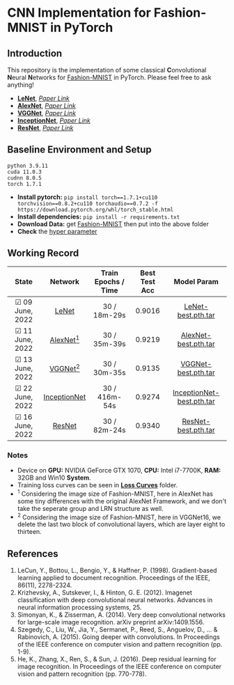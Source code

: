 # CNN Implementation for Fashion-MNIST in PyTorch

## Introduction  
This repository is the implementation of some classical **C**onvolutional **N**eural **N**etworks for [Fashion-MNIST](https://github.com/zalandoresearch/fashion-mnist) in PyTorch.
Please feel free to ask anything!
- [**LeNet**](model/LeNet.py), [*Paper Link*](https://ieeexplore.ieee.org/document/726791)
- [**AlexNet**](model/AlexNet.py), [*Paper Link*](http://www.cs.toronto.edu/~fritz/absps/imagenet.pdf)
- [**VGGNet**](model/VGGNet.py), [*Paper Link*](https://arxiv.org/abs/1409.1556)
- [**InceptionNet**](model/InceptionNet.py), [*Paper Link*](https://www.cv-foundation.org/openaccess/content_cvpr_2015/html/Szegedy_Going_Deeper_With_2015_CVPR_paper.html)
- [**ResNet**](model/ResNet.py), [*Paper Link*](https://openaccess.thecvf.com/content_cvpr_2016/html/He_Deep_Residual_Learning_CVPR_2016_paper.html)

## Baseline Environment and Setup
```buildoutcfg
python 3.9.11
cuda 11.0.3
cudnn 8.0.5 
torch 1.7.1
```
- **Install pytorch:** ```pip install torch==1.7.1+cu110 torchvision==0.8.2+cu110 torchaudio==0.7.2 -f https://download.pytorch.org/whl/torch_stable.html```
- **Install dependencies:** ```pip install -r requirements.txt```
- **Download Data:** get [Fashion-MNIST](https://github.com/zalandoresearch/fashion-mnist) then put into the above folder
- **Check** the [hyper parameter](config/hyper_param.py)


##  Working Record
|        State        |Network|Train Epochs / Time|Best Test Acc|Model Param|
|:-------------------:|:-----:|:-----------------:|:-----------:|:---------:|
|&#9745; 09 June, 2022|[LeNet](model/LeNet.py)|30 / 18m-29s|0.9016|[LeNet-best.pth.tar](model/LeNet5_Pretrained/best.pth.tar)|
|&#9745; 11 June, 2022|[AlexNet<sup>1](model/AlexNet.py)|30 / 35m-39s|0.9219|[AlexNet-best.pth.tar](model/AlexNet_Pretrained/best.pth.tar)|
|&#9745; 13 June, 2022|[VGGNet<sup>2](model/VGGNet.py)|30 / 30m-35s |0.9135|[VGGNet-best.pth.tar](model/VGGNet_Pretrained/best.pth.tar)|
|&#9745; 22 June, 2022|[InceptionNet](model/InceptionNet.py)|30 / 416m-54s|0.9274|[InceptionNet-best.pth.tar](model/InceptionNet_Pretrained/best.pth.tar)|
|&#9745; 16 June, 2022|[ResNet](model/ResNet.py)|30 / 82m-24s|0.9340|[ResNet-best.pth.tar](model/ResNet_Pretrained/best.pth.tar)|
### Notes
- Device on **GPU:** NVIDIA GeForce GTX 1070, **CPU:** Intel i7-7700K, **RAM:** 32GB and Win10 **System**.
- Training loss curves can be seen in [**Loss Curves**](model/Loss_Curves) folder.
- <sup>1</sup> Considering the image size of Fashion-MNIST, here in AlexNet has some tiny differences with the original AlexNet Framework, and we don't take the seperate group and LRN structure as well.
- <sup>2</sup> Considering the image size of Fashion-MNIST, here in VGGNet16, we delete the last two block of convolutional layers, which are layer eight to thirteen.

## References
1. LeCun, Y., Bottou, L., Bengio, Y., & Haffner, P. (1998). Gradient-based learning applied to document recognition. Proceedings of the IEEE, 86(11), 2278-2324.
2. Krizhevsky, A., Sutskever, I., & Hinton, G. E. (2012). Imagenet classification with deep convolutional neural networks. Advances in neural information processing systems, 25.
3. Simonyan, K., & Zisserman, A. (2014). Very deep convolutional networks for large-scale image recognition. arXiv preprint arXiv:1409.1556.
4. Szegedy, C., Liu, W., Jia, Y., Sermanet, P., Reed, S., Anguelov, D., ... & Rabinovich, A. (2015). Going deeper with convolutions. In Proceedings of the IEEE conference on computer vision and pattern recognition (pp. 1-9).
5. He, K., Zhang, X., Ren, S., & Sun, J. (2016). Deep residual learning for image recognition. In Proceedings of the IEEE conference on computer vision and pattern recognition (pp. 770-778).